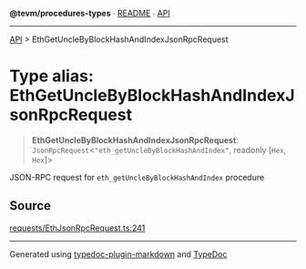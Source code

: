 **@tevm/procedures-types** ∙ [README](../README.md) ∙ [API](../API.md)

***

[API](../API.md) > EthGetUncleByBlockHashAndIndexJsonRpcRequest

# Type alias: EthGetUncleByBlockHashAndIndexJsonRpcRequest

> **EthGetUncleByBlockHashAndIndexJsonRpcRequest**: `JsonRpcRequest`\<`"eth_getUncleByBlockHashAndIndex"`, readonly [`Hex`, `Hex`]\>

JSON-RPC request for `eth_getUncleByBlockHashAndIndex` procedure

## Source

[requests/EthJsonRpcRequest.ts:241](https://github.com/evmts/tevm-monorepo/blob/main/packages/procedures-types/src/requests/EthJsonRpcRequest.ts#L241)

***
Generated using [typedoc-plugin-markdown](https://www.npmjs.com/package/typedoc-plugin-markdown) and [TypeDoc](https://typedoc.org/)
